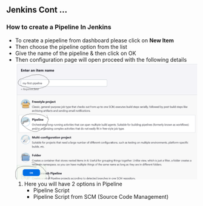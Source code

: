 ## Jenkins Cont ...

### How to create a Pipeline In Jenkins
- To create a piepeline from dashboard please click on **New Item**
- Then choose the pipeline option from the list
- Give the name of the pipeline & then click on OK
- Then configuration page will open proceed with the following details
![Privew](./Images/j68.png)
    1. Here you will have 2 options in Pipeline
        * Pipeline Script
        * Pipeline Script from SCM (Source Code Management)